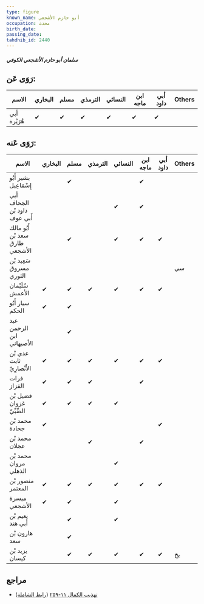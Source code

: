 ```yaml
---
type: figure
known_name: أبو حازم الأشجعي
occupation: محدث
birth_date:
passing_date:
tahdhib_id: 2440
---
```

##### سلمان أبو حازم الأشجعي الكوفي

## رَوَى عَن:
| الاسم        | البخاري | مسلم | الترمذي | النسائي | ابن ماجه | أبي داود | Others |
| ------------ | ------- | ---- | ------- | ------- | -------- | -------- | ------ |
| أبي هُرَيْرة | ✔       | ✔    | ✔       | ✔       | ✔        | ✔        |        |
## رَوَى عَنه:
| الاسم                           | البخاري | مسلم | الترمذي | النسائي | ابن ماجه | أبي داود | Others |
| ------------------------------- | ------- | ---- | ------- | ------- | -------- | -------- | ------ |
| بشير أَبُو إِسْمَاعِيل          |         | ✔    |         |         | ✔        |          |        |
| أبي الجحاف داود بْن أَبي عوف    |         |      |         | ✔       | ✔        |          |        |
| أَبُو مالك سعد بْن طارق الأشجعي |         | ✔    |         | ✔       | ✔        | ✔        |        |
| سَعِيد بْن مسروق الثوري         |         |      |         |         |          |          | سي     |
| سُلَيْمان الأعمش                | ✔       | ✔    | ✔       | ✔       | ✔        | ✔        |        |
| سيار أَبُو الحكم                | ✔       | ✔    |         |         |          |          |        |
| عبد الرحمن ابن الأصبهاني        |         | ✔    |         |         |          |          |        |
| عدي بْن ثابت الأَنْصارِيّ       | ✔       | ✔    | ✔       | ✔       | ✔        | ✔        |        |
| فرات القزاز                     | ✔       | ✔    | ✔       |         | ✔        |          |        |
| فضيل بْن غزوان الضِّبِّيّ       | ✔       | ✔    | ✔       | ✔       |          |          |        |
| محمد بْن جحادة                  | ✔       |      |         |         |          | ✔        |        |
| محمد بْن عجلان                  |         |      | ✔       |         | ✔        |          |        |
| محمد بْن مروان الذهلي           |         |      |         | ✔       |          |          |        |
| منصور بْن المعتمر               | ✔       | ✔    | ✔       | ✔       | ✔        | ✔        |        |
| ميسرة الأشجعي                   | ✔       | ✔    |         | ✔       |          |          |        |
| نعيم بْن أَبي هند               |         | ✔    |         | ✔       |          |          |        |
| هارون بْن سعد                   |         | ✔    |         |         |          |          |        |
| يزيد بْن كيسان                  |         | ✔    | ✔       | ✔       | ✔        | ✔        | بخ     |
## مراجع
- [تهذيب الكمال ١١-٢٥٩](obsidian://open?vault=Tahdhib-al-Kamal&file=Figures/٢٤٤٠-سلمان%20أبو%20حازم%20الأشجعي%20الكوفي) ([رابط الشاملة](https://shamela.ws/book/3722/5579))